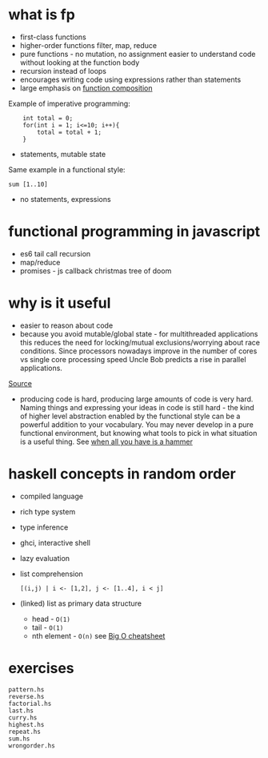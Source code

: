 # what is fp

- first-class functions
- higher-order functions
    filter, map, reduce
- pure functions - no mutation, no assignment 
    easier to understand code without looking at the function body
- recursion instead of loops
- encourages writing code using expressions rather than statements 
- large emphasis on [function composition](https://en.wikipedia.org/wiki/Function_composition)

Example of imperative programming:

        int total = 0;
        for(int i = 1; i<=10; i++){
            total = total + 1;
        }

- statements, mutable state

Same example in a functional style:

    sum [1..10]

- no statements, expressions
   
# functional programming in javascript
    
- es6 tail call recursion
- map/reduce
- promises - js callback christmas tree of doom


# why is it useful

- easier to reason about code
- because you avoid mutable/global state - for multithreaded applications this reduces the need 
for locking/mutual exclusions/worrying about race conditions. Since processors nowadays improve in
the number of cores vs single core processing speed Uncle Bob predicts a rise in parallel applications.

[Source](https://www.youtube.com/watch?v=7Zlp9rKHGD4)

- producing code is hard, producing large amounts of code is very hard. Naming things and expressing your ideas in code is still hard - the kind of higher level abstraction enabled by the functional style can be a powerful addition to your vocabulary. You may never develop in a pure functional environment, but knowing what tools to pick in what situation is a useful thing. See [when all you have is a hammer](https://en.wikipedia.org/wiki/Law_of_the_instrument)

# haskell concepts in random order

- compiled language
- rich type system
- type inference
- ghci, interactive shell
- lazy evaluation
- list comprehension

    `[(i,j) | i <- [1,2], j <- [1..4], i < j]`

- (linked) list as primary data structure

    - head - `O(1)`
    - tail - `O(1)`
    - nth element - `O(n)` see [Big O cheatsheet](http://bigocheatsheet.com/)

# exercises

    pattern.hs
    reverse.hs
    factorial.hs
    last.hs
    curry.hs
    highest.hs
    repeat.hs
    sum.hs
    wrongorder.hs


